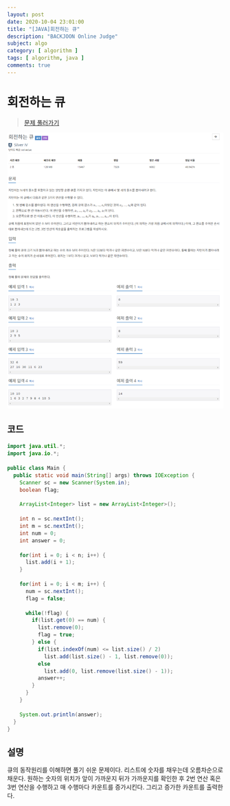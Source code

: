 ```yaml
---
layout: post
date: 2020-10-04 23:01:00
title: "[JAVA]회전하는 큐"
description: "BACKJOON Online Judge"
subject: algo
category: [ algorithm ]
tags: [ algorithm, java ]
comments: true
---
```


# 회전하는 큐

> [문제 풀러가기](https://acmicpc.net/problem/1021)

![1021](/assets/img/algo/1021.png)

## 코드

```java
import java.util.*;
import java.io.*;

public class Main {
  public static void main(String[] args) throws IOException {
    Scanner sc = new Scanner(System.in);
    boolean flag;

    ArrayList<Integer> list = new ArrayList<Integer>();

    int n = sc.nextInt();
    int m = sc.nextInt();
    int num = 0;
    int answer = 0;

    for(int i = 0; i < n; i++) {
      list.add(i + 1);
    }

    for(int i = 0; i < m; i++) {
      num = sc.nextInt();
      flag = false;

      while(!flag) {
        if(list.get(0) == num) {
          list.remove(0);
          flag = true;
        } else {
          if(list.indexOf(num) <= list.size() / 2)
            list.add(list.size() - 1, list.remove(0));
          else
            list.add(0, list.remove(list.size() - 1));
          answer++;
        }
      }
    }

    System.out.println(answer);
  }
}
```

## 설명

큐의 동작원리를 이해하면 풀기 쉬운 문제이다. 리스트에 숫자를 채우는데 오름차순으로 채운다. 원하는 숫자의 위치가 앞이 가까운지 뒤가 가까운지를 확인한 후 2번 연산 혹은 3번 연산을 수행하고 매 수행마다 카운트를 증가시킨다. 그리고 증가한 카운트를 출력한다. 
